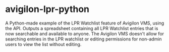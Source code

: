 # avigilon-lpr-python
A Python-made example of the LPR Watchlist feature of Avigilon VMS, using the API. Outputs a spreadsheet containing all LPR Watchlist entries that is now searchable and available to anyone. The Avigilon VMS doesn't allow for searching entries in the LPR watchlist or editing permissions for non-admin users to view the list without editing.
